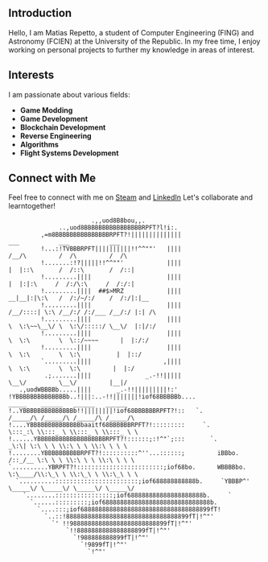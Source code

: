 ## Introduction

Hello, I am Matias Repetto, a student of Computer Engineering (FING) and Astronomy (FCIEN) at the University of the Republic. In my free time, I enjoy working on personal projects to further my knowledge in areas of interest.

## Interests

I am passionate about various fields:

- **Game Modding**
- **Game Development**
- **Blockchain Development**
- **Reverse Engineering**
- **Algorithms**
- **Flight Systems Development**
  
## Connect with Me

Feel free to connect with me on 
[Steam](https://steamcommunity.com/id/snipcout/) and
[LinkedIn](https://www.linkedin.com/in/matias-repetto-zecchi-52940a151)
Let's collaborate and learntogether!

```
                       .,,uod8B8bou,,.
              ..,uod8BBBBBBBBBBBBBBBBRPFT?l!i:.
         ,=m8BBBBBBBBBBBBBBBRPFT?!||||||||||||||                              ___           ___           ___     
         !...:!TVBBBRPFT||||||||||!!^^""'   ||||                             /__/\         /  /\         /  /\    
         !.......:!?|||||!!^^""'            ||||                            |  |::\       /  /::\       /  /::|   
         !.........||||                     ||||                            |  |:|:\     /  /:/\:\     /  /:/:|   
         !.........||||  ##$>MRZ            ||||                          __|__|:|\:\   /  /:/~/:/    /  /:/|:|__                   
         !.........||||                     ||||                         /__/::::| \:\ /__/:/ /:/___ /__/:/ |:| /\                  
         !.........||||                     ||||                         \  \:\~~\__\/ \  \:\/:::::/ \__\/  |:|/:/                  
         !.........||||                     ||||                          \  \:\        \  \::/~~~~      |  |:/:/                   
         !.........||||                     ||||                           \  \:\        \  \:\          |  |::/  
         `.........||||                    ,||||                            \  \:\        \  \:\         |  |:/   
          .;.......||||               _.-!!|||||                             \__\/         \__\/         |__|/    
   .,uodWBBBBb.....||||       _.-!!|||||||||!:'
!YBBBBBBBBBBBBBBb..!|||:..-!!|||||||!iof68BBBBBb....                      _____    ______   ______   ______      
!..YBBBBBBBBBBBBBBb!!||||||||!iof68BBBBBBRPFT?!::   `.                   /_____/\ /_____/\ /_____/\ /_____/\     
!....YBBBBBBBBBBBBBBbaaitf68BBBBBBRPFT?!:::::::::     `.                 \:::_:\ \\:::_ \ \\:::_ \ \\:::_ \ \    
!......YBBBBBBBBBBBBBBBBBBBRPFT?!::::::;:!^"`;:::       `.                   _\:\| \:\ \ \ \\:\ \ \ \\:\ \ \ \   
!........YBBBBBBBBBBRPFT?!::::::::::^''...::::::;         iBBbo.            /::_/__ \:\ \ \ \\:\ \ \ \\:\ \ \ \  
`..........YBRPFT?!::::::::::::::::::::::::;iof68bo.      WBBBBbo.          \:\____/\\:\_\ \ \\:\_\ \ \\:\_\ \ \ 
  `..........:::::::::::::::::::::::;iof688888888888b.     `YBBBP^'          \_____\/ \_____\/ \_____\/ \_____\/ 
    `........::::::::::::::::;iof688888888888888888888b.     `          
      `......:::::::::;iof688888888888888888888888888888b.
        `....:::;iof688888888888888888888888888888888899fT!
          `..::!8888888888888888888888888888888899fT|!^"'
            `' !!988888888888888888888888899fT|!^"'
                `!!8888888888888888899fT|!^"'
                  `!988888888899fT|!^"'
                    `!9899fT|!^"'
                      `!^"'
```
